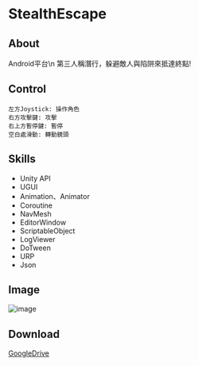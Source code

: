# StealthEscape
## About
Android平台\n
第三人稱潛行，躲避敵人與陷阱來抵達終點!
## Control    
```  
左方Joystick: 操作角色
右方攻擊鍵: 攻擊
右上方暫停鍵: 暫停
空白處滑動: 轉動鏡頭
```  
## Skills  
- Unity API
- UGUI
- Animation、Animator
- Coroutine
- NavMesh
- EditorWindow
- ScriptableObject
- LogViewer
- DoTween
- URP
- Json
## Image
![image](https://user-images.githubusercontent.com/59763965/207558577-6ae2a755-937c-4e15-ab0d-5f890fc4171d.png)
## Download  
[GoogleDrive](https://drive.google.com/file/d/17LtEgsJktxPiQ7x9dhvZbTYkN3it9erQ/view?usp=sharing)
